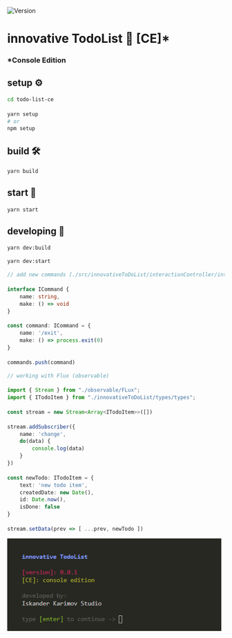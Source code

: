 ![Version](https://img.shields.io/badge/version-0.0.1-g.svg)
# innovative TodoList 📝 [CE]*
### *Console Edition
## setup ⚙️
```bash
cd todo-list-ce

yarn setup
# or
npm setup
```
## build 🛠
```bash
yarn build
```
## start 🚀
```bash
yarn start
```
<!-- ![](/screenshoots/preview.start.png) -->
<!-- ![](/screenshoots/todos.png) -->

## developing 🧱
```bash
yarn dev:build
```
```bash
yarn dev:start
```
```typescript
// add new commands [./src/innovativeToDoList/interactionController/interactionController.ts]

interface ICommand {
    name: string,
    make: () => void
}

const command: ICommand = {
    name: '/exit',
    make: () => process.exit(0)
}

commands.push(command)
```
```typescript
// working with Flux (observable)

import { Stream } from "./observable/FLux";
import { ITodoItem } from "./innovativeToDoList/types/types";

const stream = new Stream<Array<ITodoItem>>([])

stream.addSubscriber({
    name: 'change',
    do(data) {
        console.log(data)
    }
})

const newTodo: ITodoItem = {
    text: 'new todo item',
    createdDate: new Date(),
    id: Date.now(),
    isDone: false
}

stream.setData(prev => [ ...prev, newTodo ])
```
![](/screenshoots/preview.start.png)